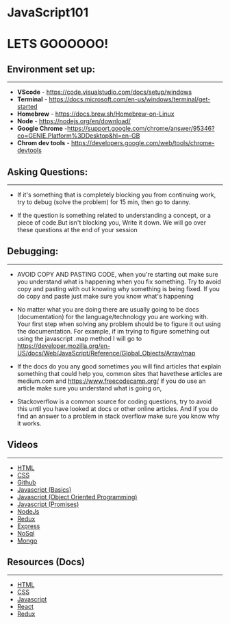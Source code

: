 # JavaScript101

# LETS GOOOOOO!

## Environment set up:

---

- **VScode** - https://code.visualstudio.com/docs/setup/windows
- **Terminal** - https://docs.microsoft.com/en-us/windows/terminal/get-started
- **Homebrew** - https://docs.brew.sh/Homebrew-on-Linux
- **Node** - https://nodejs.org/en/download/
- **Google Chrome** -https://support.google.com/chrome/answer/95346?co=GENIE.Platform%3DDesktop&hl=en-GB
- **Chrom dev tools** - https://developers.google.com/web/tools/chrome-devtools

## Asking Questions:

---

- If it's something that is completely blocking you from continuing work, try to debug (solve the problem) for 15 min, then go to danny.

- If the question is something related to understanding a concept, or a piece of code.But isn't blocking you, Write it down. We will go over these questions at the end of your session

## Debugging:

---

- AVOID COPY AND PASTING CODE, when you're starting out make sure you understand what is happening when you fix something. Try to avoid copy and pasting with out knowing why something is being fixed. If you do copy and paste just make sure you know what's happening

- No matter what you are doing there are usually going to be docs (documentation) for the language/technology you are working with. Your first step when solving any problem should be to figure it out using the documentation. For example, if im trying to figure something out using the javascript .map method I will go to https://developer.mozilla.org/en-US/docs/Web/JavaScript/Reference/Global_Objects/Array/map

- If the docs do you any good sometimes you will find articles that explain something that could help you, common sites that havethese articles are medium.com and https://www.freecodecamp.org/ if you do use an article make sure you understand what is going on,

- Stackoverflow is a common source for coding questions, try to avoid this until you have looked at docs or other online articles. And if you do find an answer to a problem in stack overflow make sure you know why it works.

## Videos

---

- [HTML](https://www.youtube.com/watch?v=UB1O30fR-EE)
- [CSS](https://www.youtube.com/watch?v=r1xBCi5SOjw)
- [Github](https://www.youtube.com/watch?v=SWYqp7iY_Tc)
- [Javascript (Basics)](ttps://www.youtube.com/watch?v=hdI2bqOjy3c)
- [Javascript (Object Oriented Programming)](https://www.youtube.com/watch?v=vDJpGenyHaA)
- [Javascript (Promises)](https://www.youtube.com/watch?v=vDJpGenyHaA)
- [NodeJs](https://www.youtube.com/watch?v=fBNz5xF-Kx4)
- [Redux](https://www.youtube.com/watch?v=93p3LxR9xfM&t=1172s)
- [Express](https://www.youtube.com/watch?v=L72fhGm1tfE)
- [NoSql](https://www.youtube.com/watch?v=uD3p_rZPBUQ)
- [Mongo](https://www.youtube.com/watch?v=pWbMrx5rVBE)

## Resources (Docs)

---

- [HTML](https://developer.mozilla.org/en-US/docs/Web/HTML)
- [CSS](https://developer.mozilla.org/en-US/docs/Web/CSS)
- [Javascript](https://developer.mozilla.org/en-US/docs/Web/JavaScript)
- [React](https://reactjs.org/docs/getting-started.html)
- [Redux](https://redux.js.org/)
